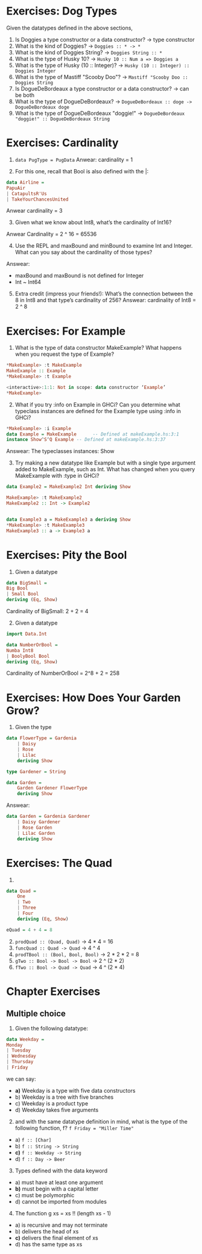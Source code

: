 # Exercises: Dog Types

Given the datatypes defined in the above sections,
1. Is Doggies a type constructor or a data constructor? -> type constructor
2. What is the kind of Doggies? -> `Doggies :: * -> *` 
3. What is the kind of Doggies String? -> `Doggies String :: *`
4. What is the type of Husky 10? -> `Husky 10 :: Num a => Doggies a`
5. What is the type of Husky (10 :: Integer)? -> `Husky (10 :: Integer) :: Doggies Integer`
6. What is the type of Mastiff "Scooby Doo"? -> `Mastiff "Scooby Doo :: Doggies String`
7. Is DogueDeBordeaux a type constructor or a data constructor? -> can be both
8. What is the type of DogueDeBordeaux? -> `DogueDeBordeaux :: doge -> DogueDeBordeaux doge`
9. What is the type of DogueDeBordeaux "doggie!" -> `DogueDeBordeaux "doggie!" :: DogueDeBordeaux String`

# Exercises: Cardinality

1. `data PugType = PugData`
Anwear: cardinality = 1

2. For this one, recall that Bool is also defined with the |:

```haskell
data Airline =
PapuAir
| CatapultsR'Us
| TakeYourChancesUnited
```
Anwear cardinality = 3

3. Given what we know about Int8, what’s the cardinality of Int16?

Anwear Cardinality = 2 ^ 16 = 65536

4. Use the REPL and maxBound and minBound to examine Int and Integer. What can you say about the cardinality of those types?

Answear:
* maxBound and maxBound is not defined for Integer
* Int ~ Int64

5. Extra credit (impress your friends!): What’s the connection between the 8 in Int8 and that type’s cardinality of 256?
Answear:
cardinality of Int8 = 2 ^ 8

# Exercises: For Example

1. What is the type of data constructor MakeExample? What happens when you request the type of Example?


```haskell
*MakeExample> :t MakeExample
MakeExample :: Example
*MakeExample> :t Example

<interactive>:1:1: Not in scope: data constructor ‘Example’
*MakeExample>
```

2. What if you try :info on Example in GHCi?  Can you determine what typeclass instances are defined for the Example type using :info in GHCi?


```haskell
*MakeExample> :i Example
data Example = MakeExample      -- Defined at makeExample.hs:3:1
instance Show^S^Q Example -- Defined at makeExample.hs:3:37
```
Answear:
The typeclasses instances: Show

3. Try making a new datatype like Example but with a single type argument added to MakeExample, such as Int. What has changed when you query MakeExample with :type in GHCi?


```haskell
data Example2 = MakeExample2 Int deriving Show

MakeExample> :t MakeExample2
MakeExample2 :: Int -> Example2


data Example3 a = MakeExample3 a deriving Show
*MakeExample> :t MakeExample3
MakeExample3 :: a -> Example3 a
```

# Exercises: Pity the Bool

1. Given a datatype

```haskell
data BigSmall =
Big Bool
| Small Bool
deriving (Eq, Show)
```

Cardinality of BigSmall: 2 + 2 = 4

2. Given a datatype

```haskell
import Data.Int

data NumberOrBool =
Numba Int8
| BoolyBool Bool
deriving (Eq, Show)

```
Cardinality of NumberOrBool = 2^8 + 2 = 258

# Exercises: How Does Your Garden Grow?

1. Given the type

```haskell
data FlowerType = Gardenia
    | Daisy
    | Rose
    | Lilac
    deriving Show

type Gardener = String

data Garden =
    Garden Gardener FlowerType
    deriving Show

```
Answear:

```haskell
data Garden = Gardenia Gardener
    | Daisy Gardener
    | Rose Garden
    | Lilac Garden
    deriving Show
```
# Exercises: The Quad
1.
```haskell
data Quad =
    One
    | Two
    | Three
    | Four
    deriving (Eq, Show)

eQuad = 4 + 4 = 8

``` 
2. `prodQuad :: (Quad, Quad)` -> 4 * 4 = 16
3. `funcQuad :: Quad -> Quad` -> 4 ^ 4
4. `prodTBool :: (Bool, Bool, Bool)` -> 2 * 2 * 2 = 8
5. `gTwo :: Bool -> Bool -> Bool` -> 2 ^ (2 * 2)
6. `fTwo :: Bool -> Quad -> Quad` -> 4 ^ (2 * 4)

# Chapter Exercises

## Multiple choice

1. Given the following datatype:

```haskell
data Weekday =
Monday
| Tuesday
| Wednesday
| Thursday
| Friday
```
we can say:

* **a)** Weekday is a type with five data constructors
* b) Weekday is a tree with five branches
* c) Weekday is a product type
* d) Weekday takes five arguments

2. and with the same datatype definition in mind, what is the type of the following function, f? 
`f Friday = "Miller Time"`
* a) `f :: [Char]`
* b) `f :: String -> String`
* **c)** `f :: Weekday -> String`
* d) `f :: Day -> Beer`

3. Types defined with the data keyword

* a) must have at least one argument
* **b)** must begin with a capital letter
* c) must be polymorphic
* d) cannot be imported from modules

4. The function g xs = xs !! (length xs - 1)
* a) is recursive and may not terminate
* b) delivers the head of xs
* **c)** delivers the final element of xs
* d) has the same type as xs





